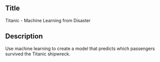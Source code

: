 ## Title
Titanic - Machine Learning from Disaster

## Description
Use machine learning to create a model that predicts which passengers survived the Titanic shipwreck.
